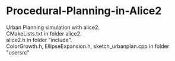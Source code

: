 # Procedural-Planning-in-Alice2
Urban Planning simulation with alice2.  
CMakeLists.txt in folder alice2.  
alice2.h in folder "include".  
ColorGrowth.h, EllipseExpansion.h, sketch_urbanplan.cpp in folder "usersrc"
